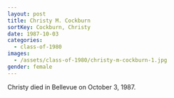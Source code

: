 ```yaml
---
layout: post
title: Christy M. Cockburn
sortKey: Cockburn, Christy
date: 1987-10-03
categories:
  - class-of-1980
images:
  - /assets/class-of-1980/christy-m-cockburn-1.jpg
gender: female
---
```


Christy died in Bellevue on October 3, 1987.
